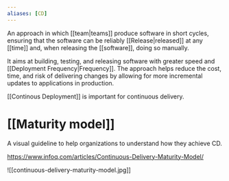 ```yaml
---
aliases: [CD]
---
```


An approach in which [[team|teams]] produce software in short cycles, ensuring that the software can be reliably [[Release|released]] at any [[time]] and, when releasing the [[software]], doing so manually.

It aims at building, testing, and releasing software with greater speed and [[Deployment Frequency|Frequency]]. The approach helps reduce the cost, time, and risk of delivering changes by allowing for more incremental updates to applications in production. 

[[Continous Deployment]] is important for continuous delivery.

# [[Maturity model]]

A visual guideline to help organizations to understand how they achieve CD.

https://www.infoq.com/articles/Continuous-Delivery-Maturity-Model/

![[continuous-delivery-maturity-model.jpg]]